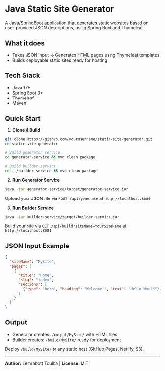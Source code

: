 # Java Static Site Generator

A Java/SpringBoot application that generates static websites based on user-provided JSON descriptions, using Spring Boot and Thymeleaf.

## What it does
- Takes JSON input → Generates HTML pages using Thymeleaf templates
- Builds deployable static sites ready for hosting

## Tech Stack
- Java 17+
- Spring Boot 3+
- Thymeleaf
- Maven

## Quick Start

1. **Clone & Build**
```bash
git clone https://github.com/yourusername/static-site-generator.git
cd static-site-generator

# Build generator service
cd generator-service && mvn clean package

# Build builder service  
cd ../builder-service && mvn clean package
```

2. **Run Generator Service**
```bash
java -jar generator-service/target/generator-service.jar
```
Upload your JSON file via `POST /api/generate` at `http://localhost:8080`

3. **Run Builder Service**
```bash
java -jar builder-service/target/builder-service.jar
```
Build your site via `GET /api/build?siteName=YourSiteName` at `http://localhost:8081`

## JSON Input Example
```json
{
  "siteName": "MySite",
  "pages": [
    {
      "title": "Home",
      "slug": "index",
      "sections": [
        {"type": "hero", "heading": "Welcome!", "text": "Hello World"}
      ]
    }
  ]
}
```

## Output
- Generator creates: `/output/MySite/` with HTML files
- Builder creates: `/build/MySite/` ready for deployment

Deploy `/build/MySite/` to any static host (GitHub Pages, Netlify, S3).

---
**Author:** Lemrabott Toulba | **License:** MIT